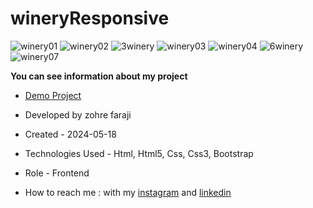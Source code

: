 # wineryResponsive

![winery01](https://github.com/zohreFaraji/wineryBootstrapResponsive030229/assets/165832749/700ec99a-8044-4d2d-8443-400b446783e1)
![winery02](https://github.com/zohreFaraji/wineryBootstrapResponsive030229/assets/165832749/2652ae29-3a6a-490b-9b7b-06475bf108fa)
![3winery](https://github.com/zohreFaraji/wineryBootstrapResponsive030229/assets/165832749/955c3824-8ab4-4319-ba61-299223b1b24b)
![winery03](https://github.com/zohreFaraji/wineryBootstrapResponsive030229/assets/165832749/160c2ba7-7070-43f4-9e38-770ea152a934)
![winery04](https://github.com/zohreFaraji/wineryBootstrapResponsive030229/assets/165832749/6d5ccf97-10a5-49c1-bd03-1783e5c23416)
![6winery](https://github.com/zohreFaraji/wineryBootstrapResponsive030229/assets/165832749/1bd761e1-5d05-4e17-94c2-4bf81cf5cde3)
![winery07](https://github.com/zohreFaraji/wineryBootstrapResponsive030229/assets/165832749/30eeeb37-0110-41f6-a2b8-4bc48b13757c)

**You can see information about my project**

- [Demo Project](https://zohrefaraji.github.io/wineryBootstrapResponsive030229/)

- Developed by zohre faraji

- Created - 2024-05-18

- Technologies Used - Html, Html5, Css, Css3, Bootstrap

- Role - Frontend

- How to reach me : with my [instagram](https://www.instagram.com/zohrefaraji212/) and [linkedin](https://www.linkedin.com/in/zohre-faraji-41822315a/)
